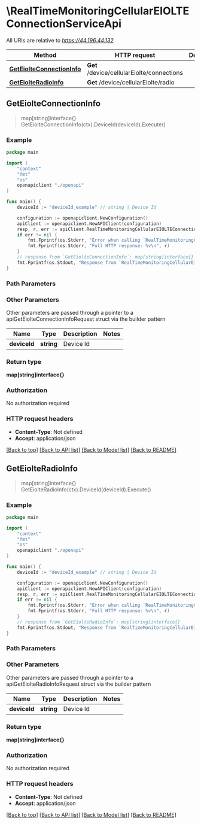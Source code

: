 # \RealTimeMonitoringCellularEIOLTEConnectionServiceApi

All URIs are relative to *https://44.196.44.132*

Method | HTTP request | Description
------------- | ------------- | -------------
[**GetEiolteConnectionInfo**](RealTimeMonitoringCellularEIOLTEConnectionServiceApi.md#GetEiolteConnectionInfo) | **Get** /device/cellularEiolte/connections | 
[**GetEiolteRadioInfo**](RealTimeMonitoringCellularEIOLTEConnectionServiceApi.md#GetEiolteRadioInfo) | **Get** /device/cellularEiolte/radio | 



## GetEiolteConnectionInfo

> map[string]interface{} GetEiolteConnectionInfo(ctx).DeviceId(deviceId).Execute()





### Example

```go
package main

import (
    "context"
    "fmt"
    "os"
    openapiclient "./openapi"
)

func main() {
    deviceId := "deviceId_example" // string | Device Id

    configuration := openapiclient.NewConfiguration()
    apiClient := openapiclient.NewAPIClient(configuration)
    resp, r, err := apiClient.RealTimeMonitoringCellularEIOLTEConnectionServiceApi.GetEiolteConnectionInfo(context.Background()).DeviceId(deviceId).Execute()
    if err != nil {
        fmt.Fprintf(os.Stderr, "Error when calling `RealTimeMonitoringCellularEIOLTEConnectionServiceApi.GetEiolteConnectionInfo``: %v\n", err)
        fmt.Fprintf(os.Stderr, "Full HTTP response: %v\n", r)
    }
    // response from `GetEiolteConnectionInfo`: map[string]interface{}
    fmt.Fprintf(os.Stdout, "Response from `RealTimeMonitoringCellularEIOLTEConnectionServiceApi.GetEiolteConnectionInfo`: %v\n", resp)
}
```

### Path Parameters



### Other Parameters

Other parameters are passed through a pointer to a apiGetEiolteConnectionInfoRequest struct via the builder pattern


Name | Type | Description  | Notes
------------- | ------------- | ------------- | -------------
 **deviceId** | **string** | Device Id | 

### Return type

**map[string]interface{}**

### Authorization

No authorization required

### HTTP request headers

- **Content-Type**: Not defined
- **Accept**: application/json

[[Back to top]](#) [[Back to API list]](../README.md#documentation-for-api-endpoints)
[[Back to Model list]](../README.md#documentation-for-models)
[[Back to README]](../README.md)


## GetEiolteRadioInfo

> map[string]interface{} GetEiolteRadioInfo(ctx).DeviceId(deviceId).Execute()





### Example

```go
package main

import (
    "context"
    "fmt"
    "os"
    openapiclient "./openapi"
)

func main() {
    deviceId := "deviceId_example" // string | Device Id

    configuration := openapiclient.NewConfiguration()
    apiClient := openapiclient.NewAPIClient(configuration)
    resp, r, err := apiClient.RealTimeMonitoringCellularEIOLTEConnectionServiceApi.GetEiolteRadioInfo(context.Background()).DeviceId(deviceId).Execute()
    if err != nil {
        fmt.Fprintf(os.Stderr, "Error when calling `RealTimeMonitoringCellularEIOLTEConnectionServiceApi.GetEiolteRadioInfo``: %v\n", err)
        fmt.Fprintf(os.Stderr, "Full HTTP response: %v\n", r)
    }
    // response from `GetEiolteRadioInfo`: map[string]interface{}
    fmt.Fprintf(os.Stdout, "Response from `RealTimeMonitoringCellularEIOLTEConnectionServiceApi.GetEiolteRadioInfo`: %v\n", resp)
}
```

### Path Parameters



### Other Parameters

Other parameters are passed through a pointer to a apiGetEiolteRadioInfoRequest struct via the builder pattern


Name | Type | Description  | Notes
------------- | ------------- | ------------- | -------------
 **deviceId** | **string** | Device Id | 

### Return type

**map[string]interface{}**

### Authorization

No authorization required

### HTTP request headers

- **Content-Type**: Not defined
- **Accept**: application/json

[[Back to top]](#) [[Back to API list]](../README.md#documentation-for-api-endpoints)
[[Back to Model list]](../README.md#documentation-for-models)
[[Back to README]](../README.md)

